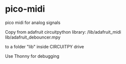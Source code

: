 # pico-midi
pico midi for analog signals

Copy from adafruit circuitpython library:
/lib/adafruit_midi
lib/adafruit_debouncer.mpy

to a folder "lib" inside CIRCUITPY drive

Use Thonny for debugging
